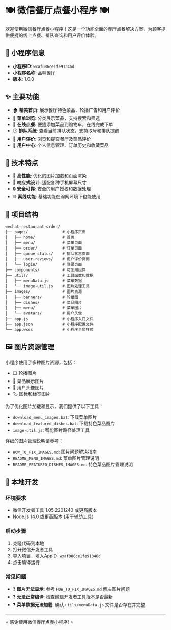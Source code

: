 # 🍽️ 微信餐厅点餐小程序 🍽️

欢迎使用微信餐厅点餐小程序！这是一个功能全面的餐厅点餐解决方案，为顾客提供便捷的线上点餐、排队查询和用户评价体验。

## 📱 小程序信息

- **小程序ID**: `wxaf086ce1fe91346d`
- **小程序名称**: 品味餐厅
- **版本**: 1.0.0

## ✨ 主要功能

- 🏠 **精美首页**: 展示餐厅特色菜品、轮播广告和用户评价
- 🍲 **菜单浏览**: 分类展示菜品，支持搜索和筛选
- 🛒 **在线点餐**: 便捷添加菜品到购物车，在线完成下单
- 🕒 **排队系统**: 查看当前排队状态，支持取号和排队提醒
- 💬 **用户评价**: 浏览和提交餐厅及菜品评价
- 👤 **用户中心**: 个人信息管理、订单历史和收藏菜品

## 🚀 技术特点

- 💯 **高性能**: 优化的图片加载和页面渲染
- 📱 **响应式设计**: 适配各种手机屏幕尺寸
- 🔒 **安全可靠**: 安全的用户授权和数据处理
- 🌐 **离线功能**: 基础功能在弱网环境下也能使用

## 📂 项目结构

```
wechat-restaurant-order/
├── pages/               # 小程序页面
│   ├── home/            # 首页
│   ├── menu/            # 菜单页面
│   ├── order/           # 订单页面
│   ├── queue-status/    # 排队状态页面
│   ├── user-reviews/    # 用户评价页面
│   └── login/           # 登录页面
├── components/          # 可复用组件
├── utils/               # 工具函数和数据
│   ├── menuData.js      # 菜单数据
│   └── image-util.js    # 图片处理工具
├── images/              # 图片资源
│   ├── banners/         # 轮播图
│   ├── dishes/          # 菜品图片
│   ├── menu/            # 菜单图片
│   └── avatars/         # 用户头像
├── app.js               # 小程序入口文件
├── app.json             # 小程序配置文件
└── app.wxss             # 小程序全局样式
```

## 🖼️ 图片资源管理

小程序使用了多种图片资源，包括：
- 🎞️ 轮播图片
- 🍜 菜品展示图片
- 👥 用户头像图片
- 🏷️ 图标和标签图片

为了优化图片加载和显示，我们提供了以下工具：
- `download_menu_images.bat`: 下载菜单图片
- `download_featured_dishes.bat`: 下载特色菜品图片
- `image-util.js`: 智能图片路径处理工具

详细的图片管理说明请参考：
- `HOW_TO_FIX_IMAGES.md`: 图片问题解决指南
- `README_MENU_IMAGES.md`: 菜单图片管理说明
- `README_FEATURED_DISHES_IMAGES.md`: 特色菜品图片管理说明

## 🔧 本地开发

### 环境要求
- 微信开发者工具 1.05.2201240 或更高版本
- Node.js 14.0 或更高版本 (用于辅助工具)

### 启动步骤
1. 克隆代码到本地
2. 打开微信开发者工具
3. 导入项目，填入AppID: `wxaf086ce1fe91346d`
4. 点击编译运行

### 常见问题
- ❓ **图片无法显示**: 参考 `HOW_TO_FIX_IMAGES.md` 解决图片问题
- ❓ **无法正常编译**: 检查微信开发者工具版本是否最新
- ❓ **菜单数据无法加载**: 确认 `utils/menuData.js` 文件是否存在并完整



---

⭐ 感谢使用微信餐厅点餐小程序! ⭐ 
